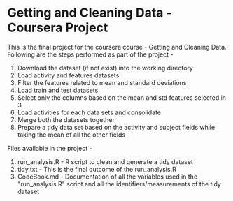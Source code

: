 # Getting and Cleaning Data - Coursera Project

This is the final project for the coursera course - Getting and Cleaning Data. 
Following are the steps performed as part of the project  - 

1.  Download the dataset (if not exist) into the working directory
2.  Load activity and features datasets
3.  Filter the features related to mean and standard deviations
4.  Load train and test datasets
5.  Select only the columns based on the mean and std features selected in 3
6.  Load activities for each data sets and consolidate 
7.  Merge both the datasets together
8.  Prepare a tidy data set based on the activity and subject fields while taking the mean of all the other fields

Files available in the project - 

1.  run_analysis.R - R script to clean and generate a tidy dataset
2.  tidy.txt - This is the final outcome of the run_analysis.R
3.  CodeBook.md - Documentation of all the variables used in the "run_analysis.R" script and all the identifiers/measurements of the tidy dataset 
